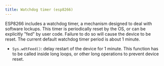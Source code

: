 ```yaml
---
title: Watchdog timer (esp8266)
---
```


ESP8266 includes a watchdog timer, a mechanism designed to deal with software
lockups. This timer is periodically reset by the OS, or can be explicitly "fed"
by user code. Failure to do so will cause the device to be reset.  The current
default watchdog timer period is about 1 minute.

- `Sys.wdtFeed()`: delay restart of the device for 1 minute. This function has
  to be called inside long loops, or other long operations to prevent device
  reset.

